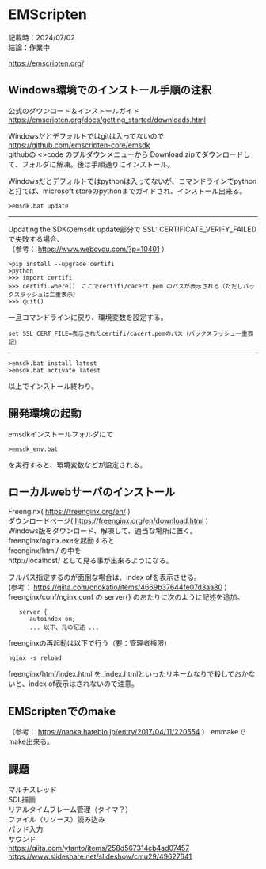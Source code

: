 # EMScripten

記載時：2024/07/02  
結論：作業中  

https://emscripten.org/  

## Windows環境でのインストール手順の注釈
公式のダウンロード＆インストールガイド  
https://emscripten.org/docs/getting_started/downloads.html  
  
Windowsだとデフォルトではgitは入ってないので  
https://github.com/emscripten-core/emsdk  
githubの <>code のプルダウンメニューから Download.zipでダウンロードして、フォルダに解凍。後は手順通りにインストール。  
  
Windowsだとデフォルトではpythonは入ってないが、コマンドラインでpythonと打てば、microsoft storeのpythonまでガイドされ、インストール出来る。  
```
>emsdk.bat update
```
***
Updating the SDKのemsdk update部分で SSL: CERTIFICATE_VERIFY_FAILED で失敗する場合、  
（参考： https://www.webcyou.com/?p=10401 ）  
```
>pip install --upgrade certifi
>python
>>> import certifi
>>> certifi.where()　ここでcertifi/cacert.pem のパスが表示される（ただしバックスラッシュは二重表示）
>>> quit()
```
一旦コマンドラインに戻り、環境変数を設定する。
```
set SSL_CERT_FILE=表示されたcertifi/cacert.pemのパス（バックスラッシュ一重表記）
```
***
```
>emsdk.bat install latest
>emsdk.bat activate latest
```
以上でインストール終わり。  

## 開発環境の起動
emsdkインストールフォルダにて
```
>emsdk_env.bat
```
を実行すると、環境変数などが設定される。  

## ローカルwebサーバのインストール
Freenginx( https://freenginx.org/en/ )  
ダウンロードページ( https://freenginx.org/en/download.html )  
Windows版をダウンロード、解凍して、適当な場所に置く。  
freenginx/nginx.exeを起動すると  
freenginx/html/ の中を  
http://localhost/ として見る事が出来るようになる。  
  
フルパス指定するのが面倒な場合は、index ofを表示させる。  
(参考： https://qiita.com/onokatio/items/4669b37644fe07d3aa80 )  
freenginx/conf/nginx.conf の server{} のあたりに次のように記述を追加。  
```
   server {
      autoindex on;
      ... 以下、元の記述 ...
```
freenginxの再起動は以下で行う（要：管理者権限）
```
nginx -s reload
```
freenginx/html/index.html を_index.htmlといったリネームなりで殺しておかないと、index of表示はされないので注意。  

## EMScriptenでのmake
（参考： https://nanka.hateblo.jp/entry/2017/04/11/220554 ）
emmakeでmake出来る。  



## 課題
マルチスレッド  
SDL描画  
リアルタイムフレーム管理（タイマ？）  
ファイル（リソース）読み込み  
パッド入力  
サウンド  
https://qiita.com/ytanto/items/258d567314cb4ad07457  
https://www.slideshare.net/slideshow/cmu29/49627641  


